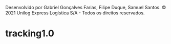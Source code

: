 Desenvolvido por Gabriel Gonçalves Farias, Filipe Duque, Samuel Santos.
© 2021 Unilog Express Logística S/A - Todos os direitos reservados.
# tracking1.0
